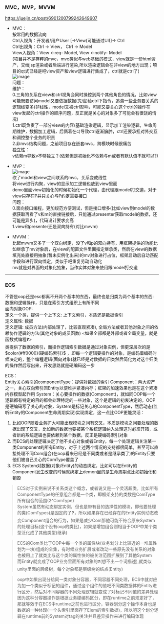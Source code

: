 ### MVC，MVP，MVVM  
https://juejin.cn/post/6901200799242649607
  - MVC：  
    按常用的数据流向  
    Ctrl入视角：开发者/用户User [->View(可能通过UI)]-> Ctrl  
    Ctrl出视角：Ctrl -> View， Ctrl -> Model  
    View入视角：View <-req- Model, View <-notify- Model  
    (项目并不是存粹的mvc，mvc类似与web基础的模式，view就是一份html资产，交给jsp渲染或者后端进行渲染,所以渲染逻辑会在非view的地方出现；项目的qt式已经是吧view资产和view逻辑进行集成了，ctrl就是ctrl了)  
    ![image](https://github.com/user-attachments/assets/68415608-ace3-44f7-ac3e-1c415bdb1735)  
    问题：  
    维护：  
    0.三角的关系在view和ctrl视角会同时操控到两个其他角色的情况，比如view可能既要访问model又要依据数据(先验)给ctrl下指令，追溯一些业务要关系的逻辑线变多(非线性，model又被ctrl影响，可能又要关心这个ctrl的操作在view发起的ctrl操作的顺序问题，反正就是关心的对象多了可能会有很饶的情况)  
    1.ctrl既负责了一部分view的内容(基础渲染逻辑，显示加工渲染逻辑，生命周期维护，数据加工逻辑，后俩着在c)导致ctrl逐渐臃肿，ctrl还要承担对外交互和调控整个业务的职责  
    2.非mvc结构问题，之前项目存在嵌套mvc，跨模块时候很痛苦  
    独立性：  
    v依赖m导致v不够独立？(依赖但是初始化不依赖与m或者有默认值不就可以?)  

  - MVP：  
    ![image](https://github.com/user-attachments/assets/3d12f582-2516-4afc-b6c4-7057097e64a8)  
    砍了model和view之间联系的mvc，关系变成线性  
    将view进行内聚，view的显示加工逻辑也放到view里面  
    demo里面view初始化的时候初始化一个代理，由代理跟model打交道，对于view只存在P并只关心与P约定需要接口  
    问题：  
    0.面向接口编程，更加规范方便测试，但是接口增多(比如view到model的数据获取再看了v和m的直接链接后，只能通过presenter获取model的数据，还可能是异步)，代码设计要求变高  
    1.view和presenter还是双向持有(对比mvvm)  

  - MVVM：  
     比起mvvm又多了一个双向绑定，没了v和p的双向持有，用框架提供的功能比如继承了mv对象后，在view的配置文件里面指定继承类，然后在view的数据填充处直接用抽象(暂未实例化出来)的mv对象进行占位，框架启动后自动匹配字段和进行双向绑定，类似于吧重复劳动自动化  
     mv就是对界面的对象化抽象，当作实体对象来使用跟model打交道

***
### ECS
不管是oop还是esc都离不开两个基本的东西，最终也是归类为两个基本的东西: 数据和逻辑操作，只是在索引方式组织上有所不同  
面向对象OOP:   
定义一个类，提供一个上下文: 上下文索引，本质还是数据索引  
定义属性: 数据  
定义逻辑: 成员方法(内部处理了，比较直观紧凑), 全局方法或者其他对象之间的依赖协作逻辑的方法(其他对象的成员函数) <如果全部都是外部或者全局变量，就是函数式编程❓>  
类提供了数据的索引，而操作逻辑索引数据是通过对象实例，但更深层次的是 $color{#ff0000}{硬编码索引}\$ ，即每一个逻辑要操作的对象，是编码着编码时候决定的，整个编程逻辑(面向对象)就已经是对数据的归类然后简化为对这个归类的操作然后写出来，开发思路就是硬编码这一步  

ECS：  
Entity关心索引的componentType：提供对数据的索引
Component：两大资产之一，关心双向索引回Entity以便维护紧凑内存；框架的加速效果也是在这个紧凑内存模型起作用
System：关心要操作的数据(Component)，就如同OOP每一个逻辑都有特定的目的都会处理特定的一些对象，这个是逻辑的初衷决定的，OOP是硬编码写了关心的对象，System是标记关心的ComponentType，然后动态(监听Entity的Component生命周期实现)实现绑定，这一点比OOP更能灵活：  
1. 比如OOP随着业务扩大可能出现模块之间有交叉，本质是模块之间要处理的数据出现了交叉，比如新的数据也要被某个系统逻辑纳入处理这时必须开箱，或者新的系统逻辑也要依赖到某个数据，反正是硬编码索引对象
2. 而ECS的处理逻辑决定了他不关心对象或者Entity，每一个处理逻辑关注某一类Component的所有Entity，对于上述两个情况的支持都很简单，甚至可以直接处理不同Com组合(在oop看来已经是不同类或者是继承类了)的Entity只要他们被自己关心的ComType覆盖了
3. ECS System对数据(对象/Entity)的动态绑定，比如可以在Entity的Component发生改变的时候就绑定上demon里的是生命周期点比如初始化和销毁

> ECS对于实例来说不关系类这个概念，或者说又是一个灵活超类，比如所有ComponentType的任意组合都是一个类，即框架支持的类数是ComType所有组合的范围(2^ComType)  
> System虽然有动态绑定实例，但也是带有目的选择性的模块，即他要处理的类(ComTypes)是固定的了❓，所以如果存在已经存在的Entity实例动态改变Component组合的行为，如果是减少Com那他可能不符合原来System的处理目标(这个没有oop的类比)，如果是增加组合则相当于OOP中某个类型泛化成了其他类型(继承)

> ECS的Com类比于OOP中每一个类的属性块(业务划分上比较近的一堆属性划为一块)组成的全集，有时候业务扩展或者改动一些原先没有关系的对象也被用上了就类比与这个类的属性快的被关注范围扩展到了其他System  
> 而Entity就变成了OOP业务里面所有对象的❓(想不出一个词描述),就类似unity里面的层级树，每个对象都是层级树的结点(Entity)  

> oop中如果出现分给同一类对象分容器，不同容器不同处理，ECS中就对应为加一个类似于标记的组件，通过这个组件的值吧不同类数据体的Entity进行区分，然后对不同容器的不同处理逻辑就变成了对标记不同值的差异处理
> 因为这种分容器操作是根据业务硬编码区分，即在runtime之前规定好了，那就等效于在ECS中runtime之前也进行区分，容器划分这个操作本身也是数据的一种体现(一个头索引里面存了Elem的索引数据)，所以吧这个划分逻辑在runtime前的System对tag的关注并且差异操作来进行编码体现
